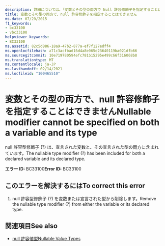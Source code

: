 ```yaml
---
description: 詳細については、「変数とその型の両方で Null 許容修飾子を指定することはできません」を参照してください。
title: 変数とその型の両方で、null 許容修飾子を指定することはできません
ms.date: 07/20/2015
f1_keywords:
- bc33100
- vbc33100
helpviewer_keywords:
- BC33100
ms.assetid: 82c5d886-18a9-47b2-877a-ef7f127edff4
ms.openlocfilehash: a71c3acfbad16d4a8e065e23640119ba021dfb66
ms.sourcegitcommit: 10e719780594efc781b15295e499c66f316068b8
ms.translationtype: MT
ms.contentlocale: ja-JP
ms.lasthandoff: 02/14/2021
ms.locfileid: "100465510"
---
```

# <a name="nullable-modifier-cannot-be-specified-on-both-a-variable-and-its-type"></a><span data-ttu-id="76cff-103">変数とその型の両方で、null 許容修飾子を指定することはできません</span><span class="sxs-lookup"><span data-stu-id="76cff-103">Nullable modifier cannot be specified on both a variable and its type</span></span>

<span data-ttu-id="76cff-104">null 許容型修飾子 (?) は、宣言された変数と、その宣言された型の両方に含まれています。</span><span class="sxs-lookup"><span data-stu-id="76cff-104">The nullable type modifier (?) has been included for both a declared variable and its declared type.</span></span>  
  
 <span data-ttu-id="76cff-105">**エラー ID:** BC33100</span><span class="sxs-lookup"><span data-stu-id="76cff-105">**Error ID:** BC33100</span></span>  
  
## <a name="to-correct-this-error"></a><span data-ttu-id="76cff-106">このエラーを解決するには</span><span class="sxs-lookup"><span data-stu-id="76cff-106">To correct this error</span></span>  
  
1. <span data-ttu-id="76cff-107">null 許容型修飾子 (?) を変数または宣言された型から削除します。</span><span class="sxs-lookup"><span data-stu-id="76cff-107">Remove the nullable type modifier (?) from either the variable or its declared type.</span></span>  
  
## <a name="see-also"></a><span data-ttu-id="76cff-108">関連項目</span><span class="sxs-lookup"><span data-stu-id="76cff-108">See also</span></span>

- [<span data-ttu-id="76cff-109">null 許容値型</span><span class="sxs-lookup"><span data-stu-id="76cff-109">Nullable Value Types</span></span>](../programming-guide/language-features/data-types/nullable-value-types.md)
